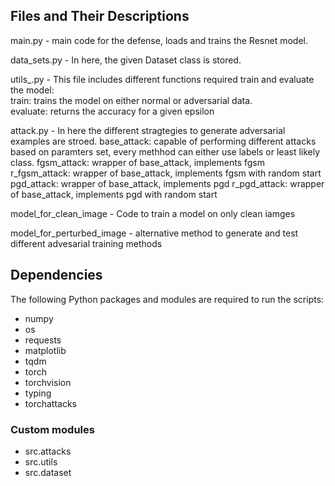 ## Files and Their Descriptions  

main.py - main code for the defense, loads and trains the Resnet model.

data_sets.py - In here, the given Dataset class is stored.

utils_.py -   This file includes different functions required train and evaluate the model:  
              train: trains the model on either normal or adversarial data.  
              evaluate: returns the accuracy for a given epsilon  
             

attack.py -   In here the different stragtegies to generate adversarial examples are stroed.
              base_attack: capable of performing different attacks based on paramters set, every methhod can either use labels or least likely class.
              fgsm_attack: wrapper of base_attack, implements fgsm 
              r_fgsm_attack: wrapper of base_attack, implements fgsm with random start
              pgd_attack: wrapper of base_attack, implements pgd 
              r_pgd_attack: wrapper of base_attack, implements pgd with random start

model_for_clean_image - Code to train a model on only clean iamges

model_for_perturbed_image - alternative method to generate and test different advesarial training methods

## Dependencies

The following Python packages and modules are required to run the scripts:


- numpy
- os
- requests
- matplotlib
- tqdm
- torch
- torchvision
- typing
- torchattacks

### Custom modules
- src.attacks
- src.utils
- src.dataset 
